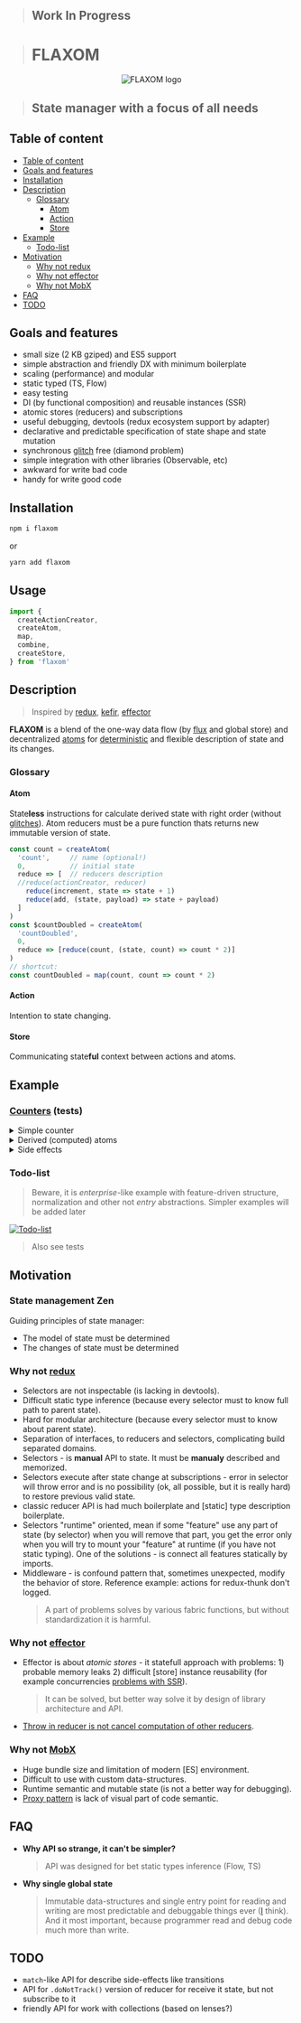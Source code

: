 > ## Work In Progress

> # FLAXOM

<div align="center"><img src="logo.png" alt="FLAXOM logo" align="center"></div>

> ## State manager with a focus of **all** needs

## Table of content

- [Table of content](#Table-of-content)
- [Goals and features](#Goals-and-features)
- [Installation](#Installation)
- [Description](#Description)
  - [Glossary](#Glossary)
    - [Atom](#Atom)
    - [Action](#Action)
    - [Store](#Store)
- [Example](#Example)
  - [Todo-list](#Todo-list)
- [Motivation](#Motivation)
  - [Why not redux](#Why-not-redux)
  - [Why not effector](#Why-not-effector)
  - [Why not MobX](#Why-not-MobX)
- [FAQ](#FAQ)
- [TODO](#TODO)

## Goals and features

- small size (2 KB gziped) and ES5 support
- simple abstraction and friendly DX with minimum boilerplate
- scaling (performance) and modular
- static typed (TS, Flow)
- easy testing
- DI (by functional composition) and reusable instances (SSR)
- atomic stores (reducers) and subscriptions
- useful debugging, devtools (redux ecosystem support by adapter)
- declarative and predictable specification of state shape and state mutation
- synchronous [glitch](https://stackoverflow.com/questions/25139257/terminology-what-is-a-glitch-in-functional-reactive-programming-rx) free (diamond problem)
- simple integration with other libraries (Observable, etc)
- awkward for write bad code
- handy for write good code

## Installation

```sh
npm i flaxom
```

or

```sh
yarn add flaxom
```

## Usage

```javascript
import {
  createActionCreator,
  createAtom,
  map,
  combine,
  createStore,
} from 'flaxom'
```

## Description

> Inspired by [redux](github.com/reduxjs/redux), [kefir](https://github.com/kefirjs/kefir), [effector](github.com/zerobias/effector)

**FLAXOM** is a blend of the one-way data flow (by [flux](github.com/facebook/flux) and global store) and decentralized [atoms](https://github.com/calmm-js/kefir.atom/blob/master/README.md#related-work) for [deterministic](https://en.wikipedia.org/wiki/Deterministic_algorithm) and flexible description of state and its changes.

### Glossary

#### Atom

State**less** instructions for calculate derived state with right order (without [glitches](https://stackoverflow.com/questions/25139257/terminology-what-is-a-glitch-in-functional-reactive-programming-rx)). Atom reducers must be a pure function thats returns new immutable version of state.

```javascript
const count = createAtom(
  'count',     // name (optional!)
  0,           // initial state
  reduce => [  // reducers description
  //reduce(actionCreator, reducer)
    reduce(increment, state => state + 1)
    reduce(add, (state, payload) => state + payload)
  ]
)
const $countDoubled = createAtom(
  'countDoubled',
  0,
  reduce => [reduce(count, (state, count) => count * 2)]
)
// shortcut:
const countDoubled = map(count, count => count * 2)
```

#### Action

Intention to state changing.

#### Store

Communicating state**ful** context between actions and atoms.

## Example

### [Counters](src/__tests__/examples/counter.ts) (tests)

<details>
<summary>Simple counter</summary>

```js
test('simple counter', () => {
  const increment = createActionCreator()
  const counter = createAtom(
    // initial state
    0,
    // callback for creating
    // list of dependencies and their transformations
    reduce => [reduce(increment, state => state + 1)],
  )

  const store = createStore(counter)
  let counterState = store.getState(counter)
  expect(counterState).toBe(0)

  store.dispatch(increment())
  store.dispatch(increment())
  counterState = store.getState(counter)
  expect(counterState).toBe(2)
})
```
</details>

<details>
<summary>Derived (computed) atoms</summary>

```js
test('derived (computed) atoms', () => {
  const increment = createActionCreator()
  const counter = createAtom(0, reduce => [
    reduce(increment, state => state + 1),
  ])
  const counterDoubled = map(counter, value => value * 2)
  const countersShape = combine({ counter, counterDoubled })

  const store = createStore(countersShape)

  store.dispatch(increment())
  expect(store.getState(counter)).toBe(1)
  expect(store.getState(counterDoubled)).toBe(2)
  expect(store.getState(countersShape)).toEqual({
    counter: 1,
    counterDoubled: 2,
  })
})
```
</details>

<details>
<summary>Side effects</summary>

```js
test('side effects', async () => {
  const doSideEffect = createActionCreator()
  const increment = createActionCreator()
  const counter = createAtom(0, reduce => [
    reduce(increment, state => state + 1),
  ])

  const sideEffect = async action => {
    if (action.type === doSideEffect.getType()) {
      await delay(1000)
      store.dispatch(increment())
    }
  }

  const store = createStore(counter)
  store.subscribe(sideEffect)

  store.dispatch(doSideEffect())
  expect(store.getState(counter)).toBe(0)
  // `store.dispatch(increment())` from `sideEffect`
  await delay(1000)
  expect(store.getState(counter)).toBe(1)
})
```
</details>


### Todo-list

> Beware, it is _enterprise_-like example with feature-driven structure, normalization and other not _entry_ abstractions. Simpler examples will be added later

[![Todo-list](https://codesandbox.io/static/img/play-codesandbox.svg)](https://codesandbox.io/s/flaxom-todo-app-fikvf)

> Also see tests

## Motivation

### State management Zen

<!-- https://en.wikipedia.org/wiki/Zen_of_Python -->

Guiding principles of state manager:

- The model of state must be determined
- The changes of state must be determined

### Why not [redux](github.com/reduxjs/redux)

- Selectors are not inspectable (is lacking in devtools).
- Difficult static type inference (because every selector must to know full path to parent state).
- Hard for modular architecture (because every selector must to know about parent state).
- Separation of interfaces, to reducers and selectors, complicating build separated domains.
- Selectors - is **manual** API to state. It must be **manualy** described and memorized.
- Selectors execute after state change at subscriptions - error in selector will throw error and is no possibility (ok, all possible, but it is really hard) to restore previous valid state.
- classic reducer API is had much boilerplate and [static] type description boilerplate.
- Selectors "runtime" oriented, mean if some "feature" use any part of state (by selector) when you will remove that part, you get the error only when you will try to mount your "feature" at runtime (if you have not static typing). One of the solutions - is connect all features statically by imports.
- Middleware - is confound pattern that, sometimes unexpected, modify the behavior of store. Reference example: actions for redux-thunk don't logged.
  <!-- - Memorized selectors is extra computations by default, but it is defenetly unnecessary in SSR -->
  > A part of problems solves by various fabric functions, but without standardization it is harmful.

### Why not [effector](github.com/zerobias/effector)

- Effector is about _atomic stores_ - it statefull approach with problems: 1) probable memory leaks 2) difficult [store] instance reusability (for example concurrencies [problems with SSR](https://github.com/zerobias/effector/issues/114)).
  > It can be solved, but better way solve it by design of library architecture and API.
- [Throw in reducer is not cancel computation of other reducers](https://github.com/zerobias/effector/issues/90).

### Why not [MobX](github.com/mobxjs/mobx)

- Huge bundle size and limitation of modern [ES] environment.
- Difficult to use with custom data-structures.
- Runtime semantic and mutable state (is not a better way for debugging).
- [Proxy pattern](https://en.wikipedia.org/wiki/Proxy_pattern) is lack of visual part of code semantic.

## FAQ

- **Why API so strange, it can't be simpler?**
  > API was designed for bet static types inference (Flow, TS)
- **Why single global state**
  > Immutable data-structures and single entry point for reading and writing are most predictable and debuggable things ever ([I](https://github.com/artalar) think). And it most important, because programmer read and debug code much more than write.

## TODO

- `match`-like API for describe side-effects like transitions
- API for `.doNotTrack()` version of reducer for receive it state, but not subscribe to it
- friendly API for work with collections (based on lenses?)
